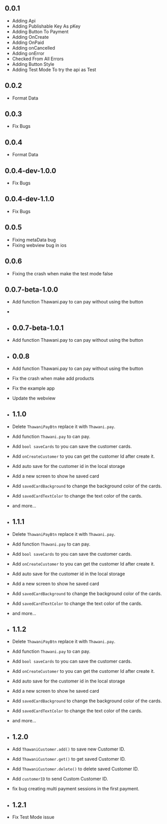 ## 0.0.1

* Adding Api
* Adding Publishable Key As pKey
* Adding Button To Payment
* Adding OnCreate  
* Adding OnPaid
* Adding onCancelled
* Adding onError
* Checked From All Errors
* Adding Button Style
* Adding Test Mode To try the api as Test

## 0.0.2

* Format Data

## 0.0.3

* Fix  Bugs

## 0.0.4

* Format Data


## 0.0.4-dev-1.0.0
* Fix Bugs
## 0.0.4-dev-1.1.0
* Fix Bugs

## 0.0.5
* Fixing metaData bug
* Fixing webview bug in ios


## 0.0.6
* Fixing the crash when make the test mode false 


## 0.0.7-beta-1.0.0
* Add function Thawani.pay to can pay without using the button
* 
* ## 0.0.7-beta-1.0.1
* Add function Thawani.pay to can pay without using the button

* ## 0.0.8
* Add function Thawani.pay to can pay without using the button
* Fix the crash when make add products
* Fix the example app
* Update the webview

* ## 1.1.0
* Delete `ThawaniPayBtn` replace it with `Thawani.pay`.
* Add function `Thawani.pay` to can pay.
* Add `bool saveCards` to you can save the customer cards.
* Add `onCreateCustomer` to you can get the customer Id after create it.
* Add auto save for the customer id in the local storage
* Add a new screen to show he saved card
* Add `savedCardBackground` to change the background color of the cards.
* Add `savedCardTextColor` to change the text color of the cards.
* and more...


* ## 1.1.1
* Delete `ThawaniPayBtn` replace it with `Thawani.pay`.
* Add function `Thawani.pay` to can pay.
* Add `bool saveCards` to you can save the customer cards.
* Add `onCreateCustomer` to you can get the customer Id after create it.
* Add auto save for the customer id in the local storage
* Add a new screen to show he saved card
* Add `savedCardBackground` to change the background color of the cards.
* Add `savedCardTextColor` to change the text color of the cards.
* and more...


* ## 1.1.2
* Delete `ThawaniPayBtn` replace it with `Thawani.pay`.
* Add function `Thawani.pay` to can pay.
* Add `bool saveCards` to you can save the customer cards.
* Add `onCreateCustomer` to you can get the customer Id after create it.
* Add auto save for the customer id in the local storage
* Add a new screen to show he saved card
* Add `savedCardBackground` to change the background color of the cards.
* Add `savedCardTextColor` to change the text color of the cards.
* and more...


* ## 1.2.0
* Add `ThawaniCustomer.add()` to save new Customer ID.
* Add `ThawaniCustomer.get()` to get saved Customer ID.
* Add `ThawaniCustomer.delete()` to delete saved Customer ID.
* Add `customerID` to send Custom Customer ID.
* fix bug creating multi payment sessions in the first payment.


* ## 1.2.1
* Fix Test Mode issue 

